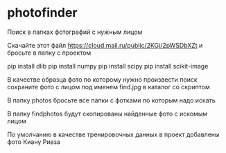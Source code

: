 # photofinder
Поиск в папках фотографий с нужным лицом

Скачайте этот файл https://cloud.mail.ru/public/2KGj/2pWSDbXZt и бросьте в папку с проектом

pip install dlib
pip install numpy
pip install scipy
pip install scikit-image

В качестве образца фото по которому нужно произвести поиск сохраните фото с лицом под именем find.jpg в каталог со скриптом

В папку photos бросьте все папки с фотками по которым надо искать

В папку findphotos будут скопированы найденные фото с искомым лицом

По умолчанию в качестве тренировочных данных в проект добавлены фото Киану Ривза
